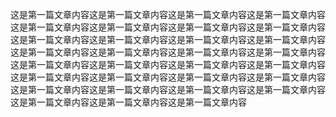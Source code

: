 <p>这是第一篇文章内容这是第一篇文章内容这是第一篇文章内容这是第一篇文章内容这是第一篇文章内容这是第一篇文章内容这是第一篇文章内容这是第一篇文章内容这是第一篇文章内容这是第一篇文章内容这是第一篇文章内容这是第一篇文章内容这是第一篇文章内容这是第一篇文章内容这是第一篇文章内容这是第一篇文章内容这是第一篇文章内容这是第一篇文章内容这是第一篇文章内容这是第一篇文章内容这是第一篇文章内容这是第一篇文章内容这是第一篇文章内容这是第一篇文章内容这是第一篇文章内容这是第一篇文章内容这是第一篇文章内容这是第一篇文章内容这是第一篇文章内容这是第一篇文章内容这是第一篇文章内容</p>